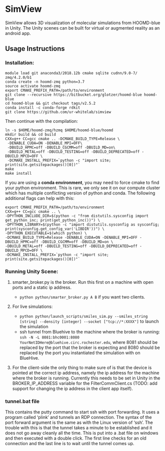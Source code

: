 # SimView 

SimView allows 3D visualization of molecular simulations from HOOMD-blue in Unity. The Unity scenes can be built for virtual or augmented reality as an android app.

## Usage Instructions ##

### Installation: ###
``` 
module load git anaconda3/2018.12b cmake sqlite cudnn/9.0-7/ zmq/4.2.0/b1
conda create -n hoomd-zmq python=3.7
source activate hoomd-zmq
export CMAKE_PREFIX_PATH=/path/to/environment
git clone --recursive https://bitbucket.org/glotzer/hoomd-blue hoomd-blue
cd hoomd-blue && git checkout tags/v2.5.2
conda install -c conda-forge rdkit
git clone https://github.com/ur-whitelab/simview
```
Then continue with the compilation:
```
ln -s $HOME/hoomd-zmq/hzmq $HOME/hoomd-blue/hoomd
mkdir build && cd build
CXX=g++ CC=gcc cmake .. -DCMAKE_BUILD_TYPE=Release \
 -DENABLE_CUDA=ON -DENABLE_MPI=OFF\
 -DBUILD_HPMC=off -DBUILD_CGCMM=off -DBUILD_MD=on\
 -DBUILD_METAL=off -DBUILD_TESTING=off -DBUILD_DEPRECATED=off -DBUILD_MPCD=OFF \
 -DCMAKE_INSTALL_PREFIX=`python -c "import site; print(site.getsitepackages()[0])"`
make
make install
```
If you are using a **conda environment**, you may need to force cmake to find your python environment. This is rare, we only see it on our compute cluster which has multiple conflicting version of python and conda. The following additional flags can help with this:
```
export CMAKE_PREFIX_PATH=/path/to/environment
CXX=g++ CC=gcc cmake .. \
-DPYTHON_INCLUDE_DIR=$(python -c "from distutils.sysconfig import get_python_inc; print(get_python_inc())") \
-DPYTHON_LIBRARY=$(python -c "import distutils.sysconfig as sysconfig; print(sysconfig.get_config_var('LIBDIR'))") \
-DPYTHON_EXECUTABLE=$(which python) \
-DCMAKE_BUILD_TYPE=Release -DENABLE_CUDA=ON -DENABLE_MPI=OFF -DBUILD_HPMC=off -DBUILD_CGCMM=off -DBUILD_MD=on \
-DBUILD_METAL=off -DBUILD_TESTING=off -DBUILD_DEPRECATED=off -DBUILD_MPCD=OFF \
-DCMAKE_INSTALL_PREFIX=`python -c "import site; print(site.getsitepackages()[0])"`
```

### Running Unity Scene: ###

1. smarter_broker.py is the broker. Run this first on a machine with open ports and a static ip address.
	* `python python/smarter_broker.py A B` if you want two clients.
2. For live simulations:
	* `python python/launch_scripts/smiles_sim.py --smiles_string [string] --density [integer] --socket ["tcp://*:XXXX"]` to launch the simulation
	* ssh tunnel from Bluehive to the machine where the broker is running: `ssh -N -L 8081:bhc0001:8080 YourNetIDHere@bluehive.circ.rochester.edu`, where 8081 should be replaced by the port that the broker is expecting and 8080 should be replaced by the port you instantiated the simulation with on BlueHive.

3. For the client-side the only thing to make sure of is that the device is pointed at the correct ip address, namely the ip address for the machine where the broker is running. Currently this needs to be set in Unity in the BROKER_IP_ADDRESS variable for the FilterCommClient.cs (TODO: add support for changing the ip address in the client app itself).


### tunnel.bat file
This contains the putty command to start ssh with port forwarding. It uses a program called ‘plink’ and tunnels an RDP connection. The syntax of the port forward argument is the same as with the Linux version of ‘ssh’. The trouble with this is that the tunnel takes a minute to be established and it does not go away cleanly all the time. This is put into a .bat file on windows and then executed with a double click. The first line checks for an old connection and the last line is to wait until the tunnel comes up.